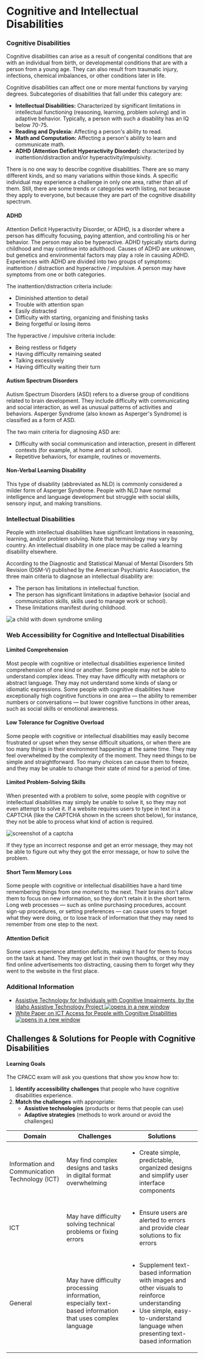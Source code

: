 # Cognitive and Intellectual Disabilities

### Cognitive Disabilities

Cognitive disabilities can arise as a result of congenital conditions that are with an individual from birth, or developmental conditions that are with a person from a young age. They can also result from traumatic injury, infections, chemical imbalances, or other conditions later in life.

Cognitive disabilities can affect one or more mental functions by varying degrees. Subcategories of disabilities that fall under this category are:

* **Intellectual Disabilities:** Characterized by significant limitations in intellectual functioning (reasoning, learning, problem solving) and in adaptive behavior. Typically, a person with such a disability has an IQ below 70-75.
* **Reading and Dyslexia:** Affecting a person's ability to read.
* **Math and Computation:** Affecting a person's ability to learn and communicate math.
* **ADHD (Attention Deficit Hyperactivity Disorder):** characterized by inattention/distraction and/or hyperactivity/impulsivity.

There is no one way to describe cognitive disabilities. There are so many different kinds, and so many variations within those kinds. A specific individual may experience a challenge in only one area, rather than all of them. Still, there are some trends or categories worth listing, not because they apply to everyone, but because they are part of the cognitive disability spectrum.

#### ADHD

Attention Deficit Hyperactivity Disorder, or ADHD, is a disorder where a person has difficulty focusing, paying attention, and controlling his or her behavior. The person may also be hyperactive. ADHD typically starts during childhood and may continue into adulthood. Causes of ADHD are unknown, but genetics and environmental factors may play a role in causing ADHD. Experiences with ADHD are divided into two groups of symptoms: inattention / distraction and hyperactive / impulsive. A person may have symptoms from one or both categories.

The inattention/distraction criteria include:

* Diminished attention to detail
* Trouble with attention span
* Easily distracted
* Difficulty with starting, organizing and finishing tasks
* Being forgetful or losing items

The hyperactive / impulsive criteria include:

* Being restless or fidgety
* Having difficulty remaining seated
* Talking excessively
* Having difficulty waiting their turn

#### Autism Spectrum Disorders

Autism Spectrum Disorders (ASD) refers to a diverse group of conditions related to brain development. They include difficulty with communicating and social interaction, as well as unusual patterns of activities and behaviors. Asperger Syndrome (also known as Asperger's Syndrome) is classified as a form of ASD.

The two main criteria for diagnosing ASD are:

* Difficulty with social communication and interaction, present in different contexts (for example, at home and at school).
* Repetitive behaviors, for example, routines or movements.

#### Non-Verbal Learning Disability

This type of disability (abbreviated as NLD) is commonly considered a milder form of Asperger Syndrome. People with NLD have normal intelligence and language development but struggle with social skills, sensory input, and making transitions.

### Intellectual Disabilities

People with intellectual disabilities have significant limitations in reasoning, learning, and/or problem solving. Note that terminology may vary by country. An intellectual disability in one place may be called a learning disability elsewhere.

According to the Diagnostic and Statistical Manual of Mental Disorders 5th Revision (DSM-V) published by the American Psychiatric Association, the three main criteria to diagnose an intellectual disability are:

* The person has limitations in intellectual function.
* The person has significant limitations in adaptive behavior (social and communication skills, skills used to manage work or school).
* These limitations manifest during childhood.

![a child with down syndrome smiling](https://dequeuniversity.com/assets/images/accessibility_fundamentals/down-syndrome-700.jpg)

### Web Accessibility for Cognitive and Intellectual Disabilities

#### Limited Comprehension

Most people with cognitive or intellectual disabilities experience limited comprehension of one kind or another. Some people may not be able to understand complex ideas. They may have difficulty with metaphors or abstract language. They may not understand some kinds of slang or idiomatic expressions. Some people with cognitive disabilities have exceptionally high cognitive functions in one area — the ability to remember numbers or conversations — but lower cognitive functions in other areas, such as social skills or emotional awareness.

#### Low Tolerance for Cognitive Overload

Some people with cognitive or intellectual disabilities may easily become frustrated or upset when they sense difficult situations, or when there are too many things in their environment happening at the same time. They may feel overwhelmed by the complexity of the moment. They need things to be simple and straightforward. Too many choices can cause them to freeze, and they may be unable to change their state of mind for a period of time.

#### Limited Problem-Solving Skills

When presented with a problem to solve, some people with cognitive or intellectual disabilities may simply be unable to solve it, so they may not even attempt to solve it. If a website requires users to type in text in a CAPTCHA (like the CAPTCHA shown in the screen shot below), for instance, they not be able to process what kind of action is required.

![screenshot of a captcha](https://dequeuniversity.com/assets/images/accessibility_fundamentals/captcha.jpg)

If they type an incorrect response and get an error message, they may not be able to figure out why they got the error message, or how to solve the problem.

#### Short Term Memory Loss

Some people with cognitive or intellectual disabilities have a hard time remembering things from one moment to the next. Their brains don't allow them to focus on new information, so they don't retain it in the short term. Long web processes — such as online purchasing procedures, account sign-up procedures, or setting preferences — can cause users to forget what they were doing, or to lose track of information that they may need to remember from one step to the next.

#### Attention Deficit

Some users experience attention deficits, making it hard for them to focus on the task at hand. They may get lost in their own thoughts, or they may find online advertisements too distracting, causing them to forget why they went to the website in the first place.

### Additional Information

* [Assistive Technology for Individuals with Cognitive Impairments, by the Idaho Assistive Technology Project ![opens in a new window](https://dequeuniversity.com/assets/images/template/courses2014/new-window.png)](http://idahoat.org/Portals/60/Documents/Services/Resources/AT_CognitiveImpairmentsHandbook.pdf)
* [White Paper on ICT Access for People with Cognitive Disabilities ![opens in a new window](https://dequeuniversity.com/assets/images/template/courses2014/new-window.png)](https://www.fcc.gov/document/white-paper-ict-access-people-cognitive-disabilities)

## Challenges & Solutions for People with Cognitive Disabilities

#### Learning Goals

The CPACC exam will ask you questions that show you know how to:

1. **Identify accessibility challenges** that people who have cognitive disabilities experience.
2. **Match the challenges** with appropriate:
   * **Assistive technologies** (products or items that people can use)
   * **Adaptive strategies** (methods to work around or avoid the challenges)

| Domain                                         | Challenges                                                                                               | Solutions                                                                                                                                                                                           |
| ---------------------------------------------- | -------------------------------------------------------------------------------------------------------- | --------------------------------------------------------------------------------------------------------------------------------------------------------------------------------------------------- |
| Information and Communication Technology (ICT) | May find complex designs and tasks in digital format overwhelming                                        | <ul><li>Create simple, predictable, organized designs and simplify user interface components</li></ul>                                                                                              |
| ICT                                            | May have difficulty solving technical problems or fixing errors                                          | <ul><li>Ensure users are alerted to errors and provide clear solutions to fix errors</li></ul>                                                                                                      |
| General                                        | May have difficulty processing information, especially text-based information that uses complex language | <ul><li>Supplement text-based information with images and other visuals to reinforce understanding</li><li>Use simple, easy-to-understand language when presenting text-based information</li></ul> |
